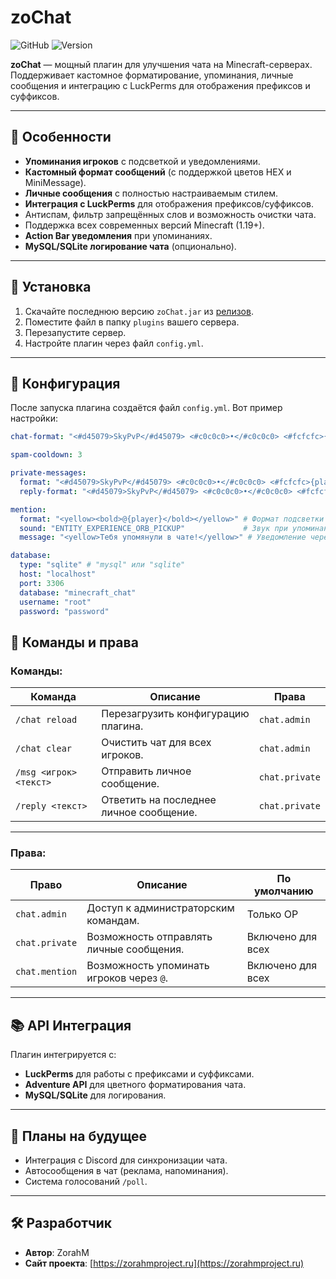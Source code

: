 # **zoChat**
![GitHub](https://img.shields.io/github/license/Zorahm/zoChat) ![Version](https://img.shields.io/badge/version-1.0.2-blue)

**zoChat** — мощный плагин для улучшения чата на Minecraft-серверах. Поддерживает кастомное форматирование, упоминания, личные сообщения и интеграцию с LuckPerms для отображения префиксов и суффиксов.

---

## 📜 **Особенности**
- **Упоминания игроков** с подсветкой и уведомлениями.
- **Кастомный формат сообщений** (с поддержкой цветов HEX и MiniMessage).
- **Личные сообщения** с полностью настраиваемым стилем.
- **Интеграция с LuckPerms** для отображения префиксов/суффиксов.
- Антиспам, фильтр запрещённых слов и возможность очистки чата.
- Поддержка всех современных версий Minecraft (1.19+).
- **Action Bar уведомления** при упоминаниях.
- **MySQL/SQLite логирование чата** (опционально).

---

## 🔧 **Установка**
1. Скачайте последнюю версию `zoChat.jar` из [релизов](https://github.com/ZorahM/zoChat/releases).
2. Поместите файл в папку `plugins` вашего сервера.
3. Перезапустите сервер.
4. Настройте плагин через файл `config.yml`.

---

## 📁 **Конфигурация**

После запуска плагина создаётся файл `config.yml`. Вот пример настройки:
```yaml
chat-format: "<#d45079>SkyPvP</#d45079> <#c0c0c0>•</#c0c0c0> <#fcfcfc>{player} <#c0c0c0>›</#c0c0c0> {message}"

spam-cooldown: 3

private-messages:
  format: "<#d45079>SkyPvP</#d45079> <#c0c0c0>•</#c0c0c0> <#fcfcfc>{player} <#c0c0c0>›</#c0c0c0> {message}"
  reply-format: "<#d45079>SkyPvP</#d45079> <#c0c0c0>•</#c0c0c0> <#fcfcfc>Вы <#c0c0c0>›</#c0c0c0> {message}"

mention:
  format: "<yellow><bold>@{player}</bold></yellow>" # Формат подсветки упоминания
  sound: "ENTITY_EXPERIENCE_ORB_PICKUP"             # Звук при упоминании
  message: "<yellow>Тебя упомянули в чате!</yellow>" # Уведомление через Action Bar

database:
  type: "sqlite" # "mysql" или "sqlite"
  host: "localhost"
  port: 3306
  database: "minecraft_chat"
  username: "root"
  password: "password"
```
## 📜 **Команды и права**

### **Команды:**

| Команда               | Описание                                      | Права           |
|-----------------------|----------------------------------------------|-----------------|
| `/chat reload`        | Перезагрузить конфигурацию плагина.           | `chat.admin`    |
| `/chat clear`         | Очистить чат для всех игроков.                | `chat.admin`    |
| `/msg <игрок> <текст>` | Отправить личное сообщение.                   | `chat.private`  |
| `/reply <текст>`      | Ответить на последнее личное сообщение.       | `chat.private`  |

---

### **Права:**

| Право           | Описание                                      | По умолчанию     |
|------------------|----------------------------------------------|------------------|
| `chat.admin`     | Доступ к администраторским командам.          | Только OP        |
| `chat.private`   | Возможность отправлять личные сообщения.      | Включено для всех|
| `chat.mention`   | Возможность упоминать игроков через `@`.      | Включено для всех|

---

## 📚 **API Интеграция**

Плагин интегрируется с:
- **LuckPerms** для работы с префиксами и суффиксами.
- **Adventure API** для цветного форматирования чата.
- **MySQL/SQLite** для логирования.

---

## 🚀 **Планы на будущее**

- Интеграция с Discord для синхронизации чата.
- Автосообщения в чат (реклама, напоминания).
- Система голосований `/poll`.

---

## 🛠 **Разработчик**

- **Автор**: ZorahM
- **Сайт проекта**: [https://zorahmproject.ru](https://zorahmproject.ru)
